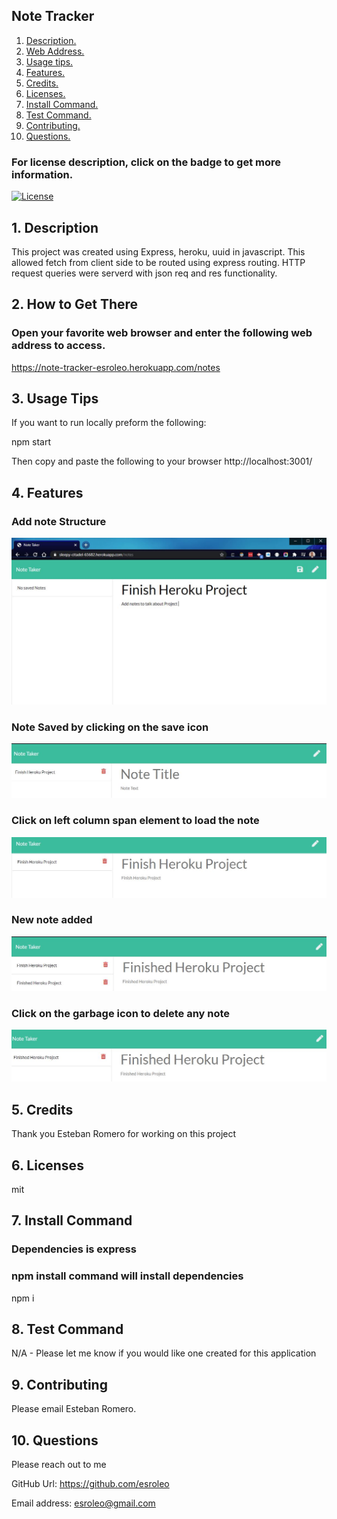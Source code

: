 

## Note Tracker

1. [ Description. ](#desc)
2. [ Web Address. ](#web-address)
3. [ Usage tips. ](#usage)
4. [ Features. ](#features)
5. [ Credits. ](#credits)
6. [ Licenses. ](#licenses)
7. [ Install Command. ](#commandInstall)
8. [ Test Command. ](#commandTest)
9. [ Contributing. ](#contributing)
9. [ Questions. ](#questions)

### For license description, click on the badge to get more information.
[![License](https://img.shields.io/badge/License-MIT%20-blue.svg)](https://opensource.org/licenses/mit)

<a name="desc"></a>
## 1. Description

This project was created using Express, heroku, uuid in javascript. This allowed fetch from client side to be routed using express routing.
HTTP request queries were serverd with json req and res functionality.

<a name="web-address"></a>
## 2. How to Get There

### Open your favorite web browser and enter the following web address to access.

https://note-tracker-esroleo.herokuapp.com/notes

<a name="usage"></a>
## 3. Usage Tips

If you want to run locally preform the following:

npm start

Then copy and paste the following to your browser http://localhost:3001/

<a name="features"></a>
## 4. Features

### Add note Structure
![step](./public/assets/images/note-to-be-added-1.JPG?raw=true "note-to-be-added-1.JPG")

### Note Saved by clicking on the save icon
![step](./public/assets/images/note-to-be-added-1-left-column.JPG?raw=true "note-to-be-added-1-left-column.JPG")

### Click on left column span element to load the note
![step](./public/assets/images/note-to-be-added-1-left-column-clicked.JPG?raw=true "note-to-be-added-1-left-column-clicked.JPG")

### New note added
![step](./public/assets/images/note-to-be-added-2-left-column-clicked.JPG?raw=true "note-to-be-added-2-left-column-clicked.JPG")

### Click on the garbage icon to delete any note
![step](./public/assets/images/note-to-be-added-1-deleted.JPG?raw=true "note-to-be-added-1-deleted.JPG")


<a name="credits"></a>
## 5. Credits

Thank you Esteban Romero for working on this project

<a name="licenses"></a>
## 6. Licenses

mit

<a name="commandInstall"></a>
## 7. Install Command

### Dependencies is express 
### npm install command will install dependencies

npm i

<a name="commandTest"></a>
## 8. Test Command

N/A - Please let me know if you would like one created for this application

<a name="contributing"></a>
## 9. Contributing

Please email Esteban Romero.

<a name="questions"></a>
## 10. Questions

Please reach out to me

GitHub Url: https://github.com/esroleo

Email address: esroleo@gmail.com

